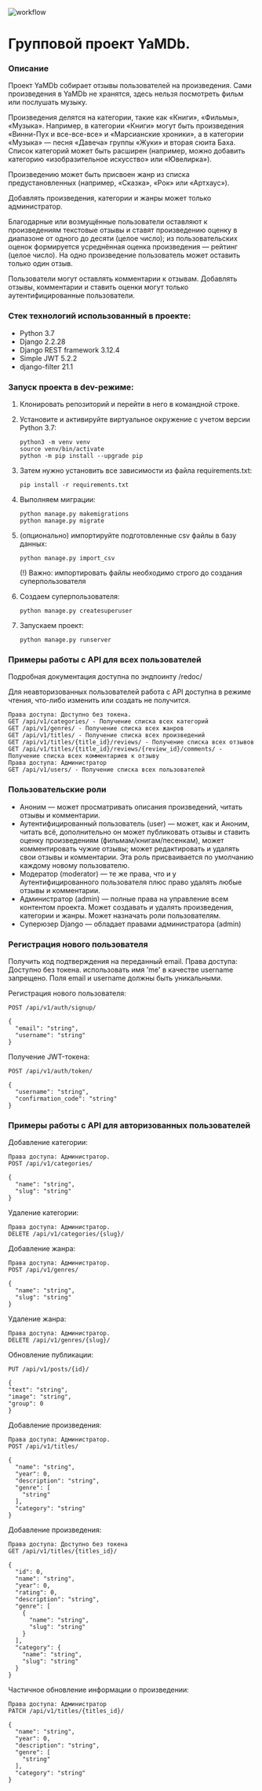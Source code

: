 ![workflow](https://github.com/github/docs/actions/workflows/yamdb_workflow.yml/badge.svg)

# Групповой проект YaMDb.

### Описание
Проект YaMDb собирает отзывы пользователей на произведения. Сами произведения в YaMDb не хранятся, здесь нельзя посмотреть фильм или послушать музыку.

Произведения делятся на категории, такие как «Книги», «Фильмы», «Музыка». Например, в категории «Книги» могут быть произведения «Винни-Пух и все-все-все» и «Марсианские хроники», а в категории «Музыка» — песня «Давеча» группы «Жуки» и вторая сюита Баха. Список категорий может быть расширен (например, можно добавить категорию «изобразительное искусство» или «Ювелирка»). 

Произведению может быть присвоен жанр из списка предустановленных (например, «Сказка», «Рок» или «Артхаус»).

Добавлять произведения, категории и жанры может только администратор.

Благодарные или возмущённые пользователи оставляют к произведениям текстовые отзывы и ставят произведению оценку в диапазоне от одного до десяти (целое число); из пользовательских оценок формируется усреднённая оценка произведения — рейтинг (целое число). На одно произведение пользователь может оставить только один отзыв.

Пользователи могут оставлять комментарии к отзывам.
Добавлять отзывы, комментарии и ставить оценки могут только аутентифицированные пользователи.

### Стек технологий использованный в проекте:
* Python 3.7
* Django 2.2.28
* Django REST framework 3.12.4
* Simple JWT 5.2.2
* django-filter 21.1
 

### Запуск проекта в dev-режиме:
1. Клонировать репозиторий и перейти в него в командной строке.
2. Установите и активируйте виртуальное окружение c учетом версии Python 3.7:

    ```
    python3 -m venv venv
    source venv/bin/activate
    python -m pip install --upgrade pip
    ```

3. Затем нужно установить все зависимости из файла requirements.txt:

    ```
    pip install -r requirements.txt
    ```

4. Выполняем миграции:

    ```
    python manage.py makemigrations
    python manage.py migrate
    ```

5. (опционально) импортируйте подготовленные csv файлы в базу данных:

    ```
    python manage.py import_csv
    ```
    (!) Важно: импортировать файлы необходимо строго до создания суперпользователя
6. Создаем суперпользователя:

    ```
    python manage.py createsuperuser
    ```

7. Запускаем проект:

    ```
    python manage.py runserver
    ```

### Примеры работы с API для всех пользователей
Подробная документация доступна по эндпоинту /redoc/

Для неавторизованных пользователей работа с API доступна в режиме чтения, что-либо изменить или создать не получится.

```
Права доступа: Доступно без токена.
GET /api/v1/categories/ - Получение списка всех категорий
GET /api/v1/genres/ - Получение списка всех жанров
GET /api/v1/titles/ - Получение списка всех произведений
GET /api/v1/titles/{title_id}/reviews/ - Получение списка всех отзывов
GET /api/v1/titles/{title_id}/reviews/{review_id}/comments/ - Получение списка всех комментариев к отзыву
Права доступа: Администратор
GET /api/v1/users/ - Получение списка всех пользователей
```

### Пользовательские роли

* Аноним — может просматривать описания произведений, читать отзывы и комментарии.
* Аутентифицированный пользователь (user) — может, как и Аноним, читать всё, дополнительно он может публиковать отзывы и ставить оценку произведениям (фильмам/книгам/песенкам), может комментировать чужие отзывы; может редактировать и удалять свои отзывы и комментарии. Эта роль присваивается по умолчанию каждому новому пользователю.
* Модератор (moderator) — те же права, что и у Аутентифицированного пользователя плюс право удалять любые отзывы и комментарии.
* Администратор (admin) — полные права на управление всем контентом проекта. Может создавать и удалять произведения, категории и жанры. Может назначать роли пользователям.
* Суперюзер Django — обладает правами администратора (admin)

### Регистрация нового пользователя
Получить код подтверждения на переданный email. Права доступа: Доступно без токена. использовать имя 'me' в качестве username запрещено. Поля email и username должны быть уникальными.

Регистрация нового пользователя:
```
POST /api/v1/auth/signup/
```
```
{
  "email": "string",
  "username": "string"
}
```

Получение JWT-токена:
```
POST /api/v1/auth/token/
```
```
{
  "username": "string",
  "confirmation_code": "string"
}
```

### Примеры работы с API для авторизованных пользователей
Добавление категории:
```
Права доступа: Администратор.
POST /api/v1/categories/
```
```
{
  "name": "string",
  "slug": "string"
}
```

Удаление категории:
```
Права доступа: Администратор.
DELETE /api/v1/categories/{slug}/
```

Добавление жанра:
```
Права доступа: Администратор.
POST /api/v1/genres/
```
```
{
  "name": "string",
  "slug": "string"
}
```

Удаление жанра:
```
Права доступа: Администратор.
DELETE /api/v1/genres/{slug}/
```

Обновление публикации:
```
PUT /api/v1/posts/{id}/
```
```
{
"text": "string",
"image": "string",
"group": 0
}
```

Добавление произведения:
```
Права доступа: Администратор. 
POST /api/v1/titles/
```
```
{
  "name": "string",
  "year": 0,
  "description": "string",
  "genre": [
    "string"
  ],
  "category": "string"
}
```

Добавление произведения:
```
Права доступа: Доступно без токена
GET /api/v1/titles/{titles_id}/
```
```
{
  "id": 0,
  "name": "string",
  "year": 0,
  "rating": 0,
  "description": "string",
  "genre": [
    {
      "name": "string",
      "slug": "string"
    }
  ],
  "category": {
    "name": "string",
    "slug": "string"
  }
}
```

Частичное обновление информации о произведении:
```
Права доступа: Администратор
PATCH /api/v1/titles/{titles_id}/
```
```
{
  "name": "string",
  "year": 0,
  "description": "string",
  "genre": [
    "string"
  ],
  "category": "string"
}
```
